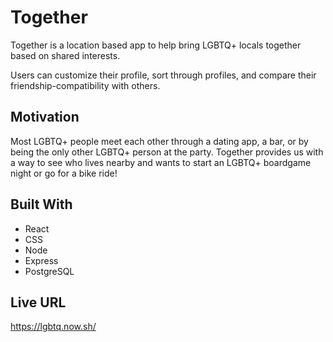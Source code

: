 # Together

Together is a location based app to help bring LGBTQ+ locals together based on shared interests.

Users can customize their profile, sort through profiles, and compare their friendship-compatibility with others.

## Motivation

Most LGBTQ+ people meet each other through a dating app, a bar, or by being the only other LGBTQ+ person at the party. Together provides us with a way to see who lives nearby and wants to start an LGBTQ+ boardgame night or go for a bike ride!

## Built With

- React
- CSS
- Node
- Express
- PostgreSQL

## Live URL

https://lgbtq.now.sh/
